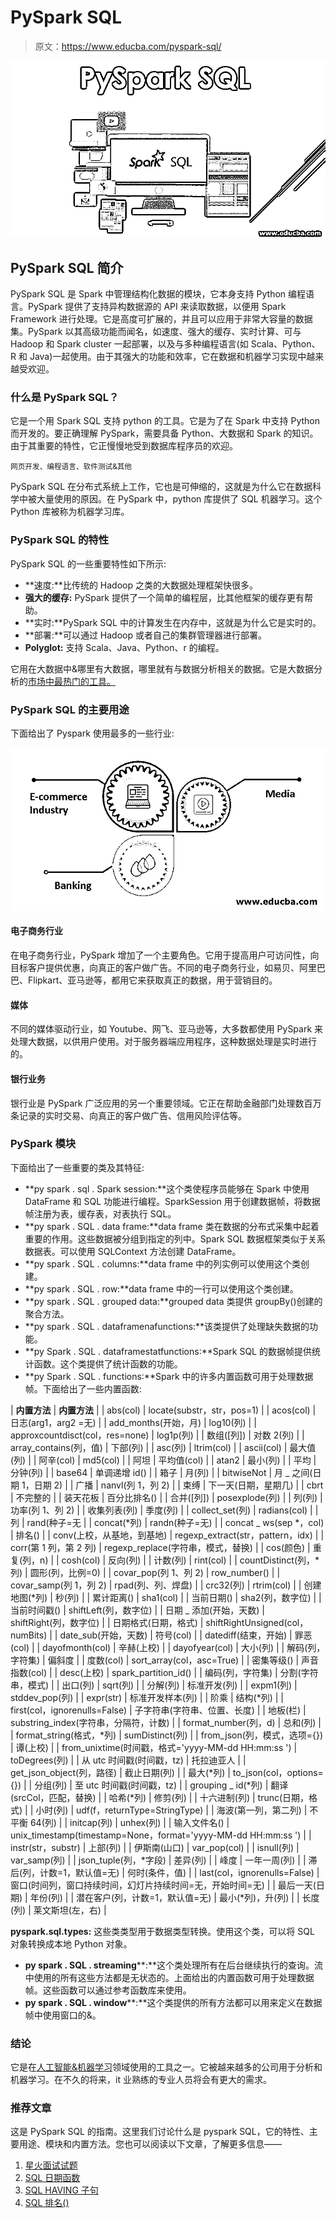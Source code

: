 # PySpark SQL

> 原文：<https://www.educba.com/pyspark-sql/>

![PySpark SQL](img/963c32179d1c7aadfb5cc7d24e33b587.png)



## PySpark SQL 简介

PySpark SQL 是 Spark 中管理结构化数据的模块，它本身支持 Python 编程语言。PySpark 提供了支持异构数据源的 API 来读取数据，以便用 Spark Framework 进行处理。它是高度可扩展的，并且可以应用于非常大容量的数据集。PySpark 以其高级功能而闻名，如速度、强大的缓存、实时计算、可与 Hadoop 和 Spark cluster 一起部署，以及与多种编程语言(如 Scala、Python、R 和 Java)一起使用。由于其强大的功能和效率，它在数据和机器学习实现中越来越受欢迎。

### 什么是 PySpark SQL？

它是一个用 Spark SQL 支持 python 的工具。它是为了在 Spark 中支持 Python 而开发的。要正确理解 PySpark，需要具备 Python、大数据和 Spark 的知识。由于其重要的特性，它正慢慢地受到数据库程序员的欢迎。

<small>网页开发、编程语言、软件测试&其他</small>

PySpark SQL 在分布式系统上工作，它也是可伸缩的，这就是为什么它在数据科学中被大量使用的原因。在 PySpark 中，python 库提供了 SQL 机器学习。这个 Python 库被称为机器学习库。

### PySpark SQL 的特性

PySpark SQL 的一些重要特性如下所示:

*   **速度:**比传统的 Hadoop 之类的大数据处理框架快很多。
*   **强大的缓存:** PySpark 提供了一个简单的编程层，比其他框架的缓存更有帮助。
*   **实时:**PySpark SQL 中的计算发生在内存中，这就是为什么它是实时的。
*   **部署:**可以通过 Hadoop 或者自己的集群管理器进行部署。
*   **Polyglot:** 支持 Scala、Java、Python、r 的编程。

它用在大数据中&哪里有大数据，哪里就有与数据分析相关的数据。它是大数据分析的[市场中最热门的工具。](https://www.educba.com/what-is-big-data-analytics/)

### PySpark SQL 的主要用途

下面给出了 Pyspark 使用最多的一些行业:

![Major Uses of PySpark SQL](img/2b0cab30af5af595592b7960e05e8c3e.png)



#### 电子商务行业

在电子商务行业，PySpark 增加了一个主要角色。它用于提高用户可访问性，向目标客户提供优惠，向真正的客户做广告。不同的电子商务行业，如易贝、阿里巴巴、Flipkart、亚马逊等，都用它来获取真正的数据，用于营销目的。

#### 媒体

不同的媒体驱动行业，如 Youtube、网飞、亚马逊等，大多数都使用 PySpark 来处理大数据，以供用户使用。对于服务器端应用程序，这种数据处理是实时进行的。

#### 银行业务

银行业是 PySpark 广泛应用的另一个重要领域。它正在帮助金融部门处理数百万条记录的实时交易、向真正的客户做广告、信用风险评估等。

### PySpark 模块

下面给出了一些重要的类及其特征:

*   **py spark . sql . Spark session:**这个类使程序员能够在 Spark 中使用 DataFrame 和 SQL 功能进行编程。SparkSession 用于创建数据帧，将数据帧注册为表，缓存表，对表执行 SQL。
*   **py spark . SQL . data frame:**data frame 类在数据的分布式采集中起着重要的作用。这些数据被分组到指定的列中。Spark SQL 数据框架类似于关系数据表。可以使用 SQLContext 方法创建 DataFrame。
*   **py spark . SQL . columns:**data frame 中的列实例可以使用这个类创建。
*   **py spark . SQL . row:**data frame 中的一行可以使用这个类创建。
*   **py spark . SQL . grouped data:**grouped data 类提供 groupBy()创建的聚合方法。
*   **py spark . SQL . dataframenafunctions:**该类提供了处理缺失数据的功能。
*   **py Spark . SQL . dataframestatfunctions:**Spark SQL 的数据帧提供统计函数。这个类提供了统计函数的功能。
*   **py Spark . SQL . functions:**Spark 中的许多内置函数可用于处理数据帧。下面给出了一些内置函数:

| **内置方法** | **内置方法** |
| abs(col) | locate(substr，str，pos=1) |
| acos(col) | 日志(arg1，arg2 =无) |
| add_months(开始，月) | log10(列) |
| approxcountdisct(col，res=none) | log1p(列) |
| 数组([列]) | 对数 2(列) |
| array_contains(列，值) | 下部(列) |
| asc(列) | ltrim(col) |
| ascii(col) | 最大值(列) |
| 阿辛(col) | md5(col) |
| 阿坦 | 平均值(col) |
| atan2 | 最小(列) |
| 平均 | 分钟(列) |
| base64 | 单调递增 id() |
| 箱子 | 月(列) |
| bitwiseNot | 月 _ 之间(日期 1，日期 2) |
| 广播 | nanvl(列 1，列 2) |
| 束缚 | 下一天(日期，星期几) |
| cbrt | 不完整的 |
| 装天花板 | 百分比排名() |
| 合并([列]) | posexplode(列) |
| 列(列) | 功率(列 1、列 2) |
| 收集列表(列) | 季度(列) |
| collect_set(列) | radians(col) |
| 列 | rand(种子=无 |
| concat(*列) | randn(种子=无) |
| concat _ ws(sep *，col) | 排名() |
| conv(上校，从基地，到基地) | regexp_extract(str，pattern，idx) |
| corr(第 1 列，第 2 列) | regexp_replace(字符串，模式，替换) |
| cos(颜色) | 重复(列，n) |
| cosh(col) | 反向(列) |
| 计数(列) | rint(col) |
| countDistinct(列，*列) | 圆形(列，比例=0) |
| covar_pop(列 1、列 2) | row_number() |
| covar_samp(列 1，列 2) | rpad(列、列、焊盘) |
| crc32(列) | rtrim(col) |
| 创建地图(*列) | 秒(列) |
| 累计距离() | sha1(col) |
| 当前日期() | sha2(列，数字位) |
| 当前时间戳() | shiftLeft(列，数字位) |
| 日期 _ 添加(开始，天数) | shiftRight(列，数字位) |
| 日期格式(日期，格式) | shiftRightUnsigned(col，numBits) |
| date_sub(开始，天数) | 符号(col) |
| datediff(结束，开始) | 罪恶(col) |
| dayofmonth(col) | 辛赫(上校) |
| dayofyear(col) | 大小(列) |
| 解码(列，字符集) | 偏斜度 |
| 度数(col) | sort_array(col，asc=True) |
| 密集等级() | 声音指数(col) |
| desc(上校) | spark_partition_id() |
| 编码(列，字符集) | 分割(字符串，模式) |
| 出口(列) | sqrt(列) |
| 分解(列) | 标准开发(列) |
| expm1(列) | stddev_pop(列) |
| expr(str) | 标准开发样本(列) |
| 阶乘 | 结构(*列) |
| first(col，ignorenulls=False) | 子字符串(字符串、位置、长度) |
| 地板(栏) | substring_index(字符串，分隔符，计数) |
| format_number(列，d) | 总和(列) |
| format_string(格式，*列) | sumDistinct(列) |
| from_json(列，模式，选项={}) | 谭(上校) |
| from_unixtime(时间戳，格式='yyyy-MM-dd HH:mm:ss ') | toDegrees(列) |
| 从 utc 时间戳(时间戳，tz) | 托拉迪亚人 |
| get_json_object(列，路径) | 截止日期(列) |
| 最大(*列) | to_json(col，options={}) |
| 分组(列) | 至 utc 时间戳(时间戳，tz) |
| grouping _ id(*列) | 翻译(srcCol，匹配，替换) |
| 哈希(*列) | 修剪(列) |
| 十六进制(列) | trunc(日期，格式) |
| 小时(列) | udf(f，returnType=StringType) |
| 海波(第一列，第二列) | 不平衡 64(列) |
| initcap(列) | unhex(列) |
| 输入文件名() | unix_timestamp(timestamp=None，format='yyyy-MM-dd HH:mm:ss ') |
| instr(str，substr) | 上部(列) |
| 伊斯南(山口) | var_pop(col) |
| isnull(列) | var_samp(列) |
| json_tuple(列，*字段) | 差异(列) |
| 峰度 | 一年一周(列) |
| 滞后(列，计数=1，默认值=无) | 何时(条件，值) |
| last(col，ignorenulls=False) | 窗口(时间列，窗口持续时间，幻灯片持续时间=无，开始时间=无) |
| 最后一天(日期) | 年份(列) |
| 潜在客户(列，计数=1，默认值=无) | 最小(*列)，升(列) |
| 长度(列) | 莱文斯坦(左，右) |

**pyspark.sql.types:** 这些类类型用于数据类型转换。使用这个类，可以将 SQL 对象转换成本地 Python 对象。

*   **py spark . SQL . streaming****:**这个类处理所有在后台继续执行的查询。流中使用的所有这些方法都是无状态的。上面给出的内置函数可用于处理数据帧。这些函数可以通过参考函数库来使用。
*   **py spark . SQL . window****:**这个类提供的所有方法都可以用来定义在数据帧中使用窗口的&。

### 结论

它是在[人工智能&机器学习](https://www.educba.com/machine-learning-vs-artificial-intelligence/)领域使用的工具之一。它被越来越多的公司用于分析和机器学习。在不久的将来，it 业熟练的专业人员将会有更大的需求。

### 推荐文章

这是 PySpark SQL 的指南。这里我们讨论什么是 pyspark SQL，它的特性、主要用途、模块和内置方法。您也可以阅读以下文章，了解更多信息——

1.  [星火面试试题](https://www.educba.com/spark-interview-questions/)
2.  [SQL 日期函数](https://www.educba.com/sql-date-function/)
3.  [SQL HAVING 子句](https://www.educba.com/sql-having-clause/)
4.  [SQL 排名()](https://www.educba.com/sql-rank/)





